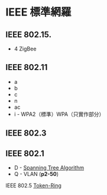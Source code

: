 # IEEE 標準網羅

## IEEE 802.15.

*   4 ZigBee

## IEEE 802.11

*   a
*   b
*   c
*   n
*   ac
*   i - WPA2（標準）WPA（只實作部分）

## IEEE 802.3

## IEEE 802.1

*   D - [Spanning Tree Algorithm](https://goo.gl/nlteML)
*   Q - VLAN (**p2-50**)

IEEE 802.5 [Token-Ring](https://goo.gl/9bXAHH)